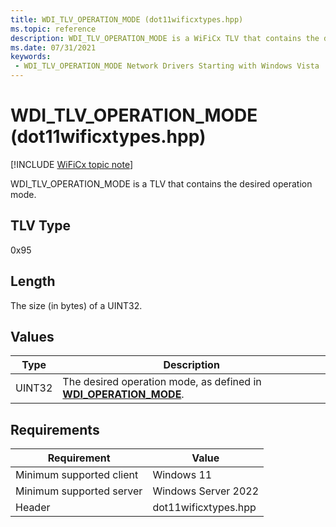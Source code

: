 ```yaml
---
title: WDI_TLV_OPERATION_MODE (dot11wificxtypes.hpp)
ms.topic: reference
description: WDI_TLV_OPERATION_MODE is a WiFiCx TLV that contains the desired operation mode.
ms.date: 07/31/2021
keywords:
 - WDI_TLV_OPERATION_MODE Network Drivers Starting with Windows Vista
---
```


# WDI\_TLV\_OPERATION\_MODE (dot11wificxtypes.hpp)

[!INCLUDE [WiFiCx topic note](../includes/wificx-version-warning.md)]


WDI\_TLV\_OPERATION\_MODE is a TLV that contains the desired operation mode.

## TLV Type


0x95

## Length


The size (in bytes) of a UINT32.

## Values


| Type   | Description                                                                                        |
|--------|----------------------------------------------------------------------------------------------------|
| UINT32 | The desired operation mode, as defined in [**WDI\_OPERATION\_MODE**](/windows-hardware/drivers/ddi/dot11wificxintf/ne-dot11wificxintf-wdi_operation_mode). |

 

## Requirements

|Requirement|Value|
|--- |--- |
|Minimum supported client|Windows 11|
|Minimum supported server|Windows Server 2022|
|Header|dot11wificxtypes.hpp|

 

